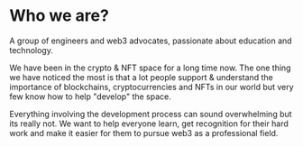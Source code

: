 # Who we are?

A group of engineers and web3 advocates, passionate about education and technology.



We have been in the crypto & NFT space for a long time now. The one thing we have noticed the most is that a lot people support & understand the importance of blockchains, cryptocurrencies and NFTs in our world but very few know how to help "develop" the space.



Everything involving the development process can sound overwhelming but its really not. We want to help everyone learn, get recognition for their hard work and make it easier for them to pursue web3 as a professional field.
